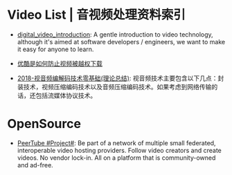 # Video List | 音视频处理资料索引

- [digital_video_introduction](https://github.com/leandromoreira/digital_video_introduction): A gentle introduction to video technology, although it's aimed at software developers / engineers, we want to make it easy for anyone to learn.

- [优酷是如何防止视频被越权下载](https://zybuluo.com/RexGene/note/596711)

- [2018-视音频编解码技术零基础(理论总结)](https://www.jianshu.com/p/b452d823b285): 视音频技术主要包含以下几点：封装技术，视频压缩编码技术以及音频压缩编码技术。如果考虑到网络传输的话，还包括流媒体协议技术。

# OpenSource

- [PeerTube #Project#](https://github.com/Chocobozzz/PeerTube): Be part of a network of multiple small federated, interoperable video hosting providers. Follow video creators and create videos. No vendor lock-in. All on a platform that is community-owned and ad-free.
